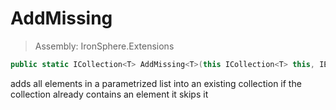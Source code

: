 ﻿

# AddMissing

> Assembly: IronSphere.Extensions

```csharp
public static ICollection<T> AddMissing<T>(this ICollection<T> this, IEnumerable<T> elementsToAdd);
```

adds all elements in a parametrized list into an existing collection if the collection already contains an element it skips it

 
